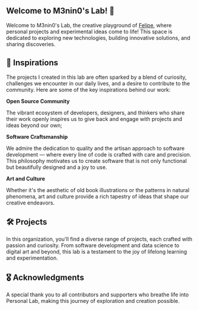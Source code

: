 ## Welcome to M3nin0's Lab! 🧪

Welcome to M3nin0's Lab, the creative playground of [Felipe](https://github.com/M3nin0), where personal projects and experimental ideas come to life! This space is dedicated to exploring new technologies, building innovative solutions, and sharing discoveries.

## 🌟 Inspirations

The projects I created in this lab are often sparked by a blend of curiosity, challenges we encounter in our daily lives, and a desire to contribute to the community. Here are some of the key inspirations behind our work:

**Open Source Community**

The vibrant ecosystem of developers, designers, and thinkers who share their work openly inspires us to give back and engage with projects and ideas beyond our own;

**Software Craftsmanship**

We admire the dedication to quality and the artisan approach to software development — where every line of code is crafted with care and precision. This philosophy motivates us to create software that is not only functional but beautifully designed and a joy to use.

**Art and Culture**

Whether it's the aesthetic of old book illustrations or the patterns in natural phenomena, art and culture provide a rich tapestry of ideas that shape our creative endeavors.

## 🛠️ Projects

In this organization, you'll find a diverse range of projects, each crafted with passion and curiosity. From software development and data science to digital art and beyond, this lab is a testament to the joy of lifelong learning and experimentation.

## 🎖️ Acknowledgments

A special thank you to all contributors and supporters who breathe life into Personal Lab, making this journey of exploration and creation possible.
